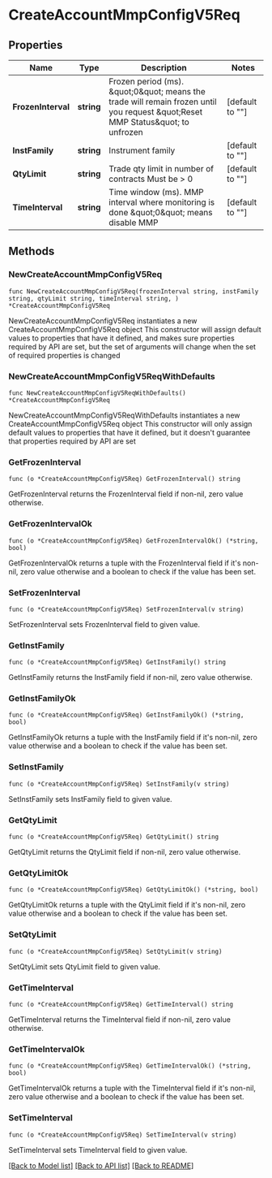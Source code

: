 # CreateAccountMmpConfigV5Req

## Properties

Name | Type | Description | Notes
------------ | ------------- | ------------- | -------------
**FrozenInterval** | **string** | Frozen period (ms).   \&quot;0\&quot; means the trade will remain frozen until you request \&quot;Reset MMP Status\&quot; to unfrozen | [default to ""]
**InstFamily** | **string** | Instrument family | [default to ""]
**QtyLimit** | **string** | Trade qty limit in number of contracts  Must be &gt; 0 | [default to ""]
**TimeInterval** | **string** | Time window (ms). MMP interval where monitoring is done  \&quot;0\&quot; means disable MMP | [default to ""]

## Methods

### NewCreateAccountMmpConfigV5Req

`func NewCreateAccountMmpConfigV5Req(frozenInterval string, instFamily string, qtyLimit string, timeInterval string, ) *CreateAccountMmpConfigV5Req`

NewCreateAccountMmpConfigV5Req instantiates a new CreateAccountMmpConfigV5Req object
This constructor will assign default values to properties that have it defined,
and makes sure properties required by API are set, but the set of arguments
will change when the set of required properties is changed

### NewCreateAccountMmpConfigV5ReqWithDefaults

`func NewCreateAccountMmpConfigV5ReqWithDefaults() *CreateAccountMmpConfigV5Req`

NewCreateAccountMmpConfigV5ReqWithDefaults instantiates a new CreateAccountMmpConfigV5Req object
This constructor will only assign default values to properties that have it defined,
but it doesn't guarantee that properties required by API are set

### GetFrozenInterval

`func (o *CreateAccountMmpConfigV5Req) GetFrozenInterval() string`

GetFrozenInterval returns the FrozenInterval field if non-nil, zero value otherwise.

### GetFrozenIntervalOk

`func (o *CreateAccountMmpConfigV5Req) GetFrozenIntervalOk() (*string, bool)`

GetFrozenIntervalOk returns a tuple with the FrozenInterval field if it's non-nil, zero value otherwise
and a boolean to check if the value has been set.

### SetFrozenInterval

`func (o *CreateAccountMmpConfigV5Req) SetFrozenInterval(v string)`

SetFrozenInterval sets FrozenInterval field to given value.


### GetInstFamily

`func (o *CreateAccountMmpConfigV5Req) GetInstFamily() string`

GetInstFamily returns the InstFamily field if non-nil, zero value otherwise.

### GetInstFamilyOk

`func (o *CreateAccountMmpConfigV5Req) GetInstFamilyOk() (*string, bool)`

GetInstFamilyOk returns a tuple with the InstFamily field if it's non-nil, zero value otherwise
and a boolean to check if the value has been set.

### SetInstFamily

`func (o *CreateAccountMmpConfigV5Req) SetInstFamily(v string)`

SetInstFamily sets InstFamily field to given value.


### GetQtyLimit

`func (o *CreateAccountMmpConfigV5Req) GetQtyLimit() string`

GetQtyLimit returns the QtyLimit field if non-nil, zero value otherwise.

### GetQtyLimitOk

`func (o *CreateAccountMmpConfigV5Req) GetQtyLimitOk() (*string, bool)`

GetQtyLimitOk returns a tuple with the QtyLimit field if it's non-nil, zero value otherwise
and a boolean to check if the value has been set.

### SetQtyLimit

`func (o *CreateAccountMmpConfigV5Req) SetQtyLimit(v string)`

SetQtyLimit sets QtyLimit field to given value.


### GetTimeInterval

`func (o *CreateAccountMmpConfigV5Req) GetTimeInterval() string`

GetTimeInterval returns the TimeInterval field if non-nil, zero value otherwise.

### GetTimeIntervalOk

`func (o *CreateAccountMmpConfigV5Req) GetTimeIntervalOk() (*string, bool)`

GetTimeIntervalOk returns a tuple with the TimeInterval field if it's non-nil, zero value otherwise
and a boolean to check if the value has been set.

### SetTimeInterval

`func (o *CreateAccountMmpConfigV5Req) SetTimeInterval(v string)`

SetTimeInterval sets TimeInterval field to given value.



[[Back to Model list]](../README.md#documentation-for-models) [[Back to API list]](../README.md#documentation-for-api-endpoints) [[Back to README]](../README.md)


